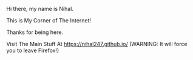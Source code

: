 Hi there, my name is Nihal.

This is My Corner of The Internet!

Thanks for being here.

Visit The Main Stuff At https://nihal247.github.io/ (WARNING: It will force you to leave Firefox!)
